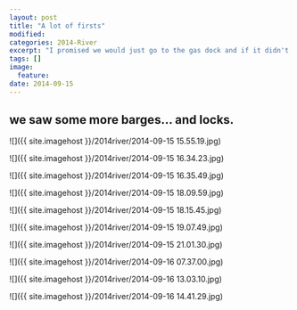 ```yaml
---
layout: post
title: "A lot of firsts"
modified:
categories: 2014-River
excerpt: "I promised we would just go to the gas dock and if it didn't go well, we turn around."
tags: []
image:
  feature:
date: 2014-09-15
---
```



## we saw some more barges... and locks.

![]({{ site.imagehost }}/2014river/2014-09-15 15.55.19.jpg)

![]({{ site.imagehost }}/2014river/2014-09-15 16.34.23.jpg)

![]({{ site.imagehost }}/2014river/2014-09-15 16.35.49.jpg)

![]({{ site.imagehost }}/2014river/2014-09-15 18.09.59.jpg)

![]({{ site.imagehost }}/2014river/2014-09-15 18.15.45.jpg)

![]({{ site.imagehost }}/2014river/2014-09-15 19.07.49.jpg)

![]({{ site.imagehost }}/2014river/2014-09-15 21.01.30.jpg)

![]({{ site.imagehost }}/2014river/2014-09-16 07.37.00.jpg)

![]({{ site.imagehost }}/2014river/2014-09-16 13.03.10.jpg)

![]({{ site.imagehost }}/2014river/2014-09-16 14.41.29.jpg)
